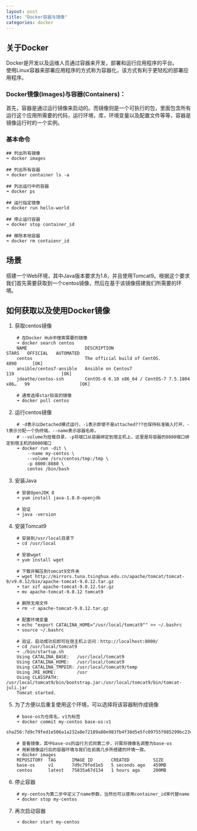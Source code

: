 ```yaml
---
layout: post
title: "Docker容器与镜像"
categories: docker
---
```

## 关于Docker
Docker是开发以及运维人员通过容器来开发，部署和运行应用程序的平台。<br>
使用Linux容器来部署应用程序的方式称为容器化，该方式有利于更轻松的部署应用程序。

### Docker镜像(Images)与容器(Containers)：
首先，容器是通过运行镜像来启动的。而镜像则是一个可执行的包，里面包含所有运行这个应用所需要的代码，运行环境，库，环境变量以及配置文件等等，容器是镜像运行时的一个实例。<br>

### 基本命令
``````
## 列出所有镜像
➜ docker images

## 列出所有容器
➜ docker container ls -a

## 列出运行中的容器
➜ docker ps

## 运行指定镜像
➜ docker run hello-world

## 停止运行容器
➜ docker stop container_id

## 移除本地容器
➜ docker rm contaienr_id

``````

## 场景
搭建一个Web环境，其中Java版本要求为1.8，并且使用Tomcat9。根据这个要求我们首先需要获取到一个centos镜像，然后在基于该镜像搭建我们所需要的环境。

## 如何获取以及使用Docker镜像

1. 获取centos镜像
``````
	# 在Docker Hub中搜索需要的镜像
	➜ docker search centos
	NAME                      DESCRIPTION                                     STARS   OFFICIAL   AUTOMATED
	centos                    The official build of CentOS.                   4890      [OK]
	ansible/centos7-ansible   Ansible on Centos7                              119                  [OK]
	jdeathe/centos-ssh        CentOS-6 6.10 x86_64 / CentOS-7 7.5.1804 x86…   99                   [OK]

	# 通常选择star较高的镜像
	➜ docker pull centos
``````

2. 运行centos镜像
``````
	# -d表示以Detached模式运行，-i表示即使不是attached???也保持标准输入打开，-t表示分配一个伪终端，--name表示容器名称，
	# --volume为挂载目录，-p将端口从容器绑定到宿主机上，这里是将容器的8080端口绑定到宿主机的8000端口
	➜ docker run -dit \
		--name my-centos \
		--volume /srv/centos/tmp:/tmp \
		-p 8000:8080 \
		centos /bin/bash
``````

3. 安装Java
``````
	# 安装OpenJDK 8
	➜ yum install java-1.8.0-openjdk

	# 验证
	➜ java -version
``````

4. 安装Tomcat9
``````
	# 安装到/usr/local目录下
	➜ cd /usr/local

	# 安装wget
	➜ yum install wget

	# 下载并解压到tomcat9文件夹
	➜ wget http://mirrors.tuna.tsinghua.edu.cn/apache/tomcat/tomcat-9/v9.0.12/bin/apache-tomcat-9.0.12.tar.gz
	➜ tar xzf apache-tomcat-9.0.12.tar.gz
	➜ mv apache-tomcat-9.0.12 tomcat9

	# 删除无用文件
	➜ rm -r apache-tomcat-9.0.12.tar.gz

	# 配置环境变量
	➜ echo "export CATALINA_HOME="/usr/local/tomcat9"" >> ~/.bashrc
	➜ source ~/.bashrc

	# 验证，启动成功后即可在宿主机上访问：http://localhost:8000/
	➜ cd /usr/local/tomcat9
	➜ ./bin/startup.sh
	Using CATALINA_BASE:   /usr/local/tomcat9
	Using CATALINA_HOME:   /usr/local/tomcat9
	Using CATALINA_TMPDIR: /usr/local/tomcat9/temp
	Using JRE_HOME:        /usr
	Using CLASSPATH:       /usr/local/tomcat9/bin/bootstrap.jar:/usr/local/tomcat9/bin/tomcat-juli.jar
	Tomcat started.
``````

5. 为了方便以后重复使用这个环境，可以选择将该容器制作成镜像
``````
	# base-os为仓库名，v1为标签
	➜ docker commit my-centos base-os:v1
	sha256:7d9c79fed1e506a1a232a8e72189a80e983fb4f38d5e5fc09755f085299bc23c

	# 查看镜像，其中base-os的运行方式同第二步，只需将镜像名调整为base-os
	# 用新镜像运行后的容器环境与我们在前面几步所搭建的环境一致。
	➜ docker images
	REPOSITORY  TAG      IMAGE ID       CREATED         SIZE
	base-os     v1       7d9c79fed1e5   5 seconds ago   459MB
	centos      latest   75835a67d134   1 hours ago     200MB
``````

6. 停止容器
``````
	# my-centos为第二步中定义了name参数，当然也可以使用container_id来代替name
	➜ docker stop my-centos
``````

7. 再次启动容器
``````
	➜ docker start my-centos
``````